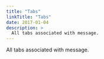 ```yaml
---
title: "Tabs"
linkTitle: "Tabs"
date: 2017-01-04
description: >
  All tabs associated with message.
---
```


All tabs associated with message.